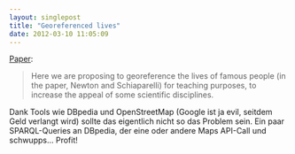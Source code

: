 ```yaml
---
layout: singlepost
title: "Georeferenced lives"
date: 2012-03-10 11:05:09
---
```

[Paper](;http://arxiv.org/abs/1203.0500):
>Here we are proposing to georeference the lives of famous people (in the paper, Newton and Schiaparelli) for teaching purposes, to increase the appeal of some scientific disciplines.

Dank Tools wie DBpedia und OpenStreetMap (Google ist ja evil, seitdem Geld verlangt wird) sollte das eigentlich nicht so das Problem sein. Ein paar SPARQL-Queries an DBpedia, der eine oder andere Maps API-Call und schwupps… Profit!